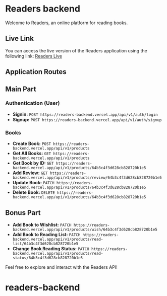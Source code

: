 # Readers backend

Welcome to Readers, an online platform for reading books.

## Live Link

You can access the live version of the Readers application using the following link: [Readers Live](https://readers-backend.vercel.app/)

## Application Routes

## **Main Part**

### Authentication (User)

- **Signin:** `POST https://readers-backend.vercel.app/api/v1/auth/login`
- **Signup:** `POST https://readers-backend.vercel.app/api/v1/auth/signup`

### Books

- **Create Book:** `POST https://readers-backend.vercel.app/api/v1/products`
- **Get All Books:** `GET https://readers-backend.vercel.app/api/v1/products`
- **Get Book by ID:** `GET https://readers-backend.vercel.app/api/v1/products/64b3c4f3d628cb828720b1e5`
- **Add Review:** `GET https://readers-backend.vercel.app/api/v1/products/review/64b3c4f3d628cb828720b1e5`
- **Update Book:** `PATCH https://readers-backend.vercel.app/api/v1/products/64b3c4f3d628cb828720b1e5`
- **Delete Book:** `DELETE https://readers-backend.vercel.app/api/v1/products/64b3c4f3d628cb828720b1e5`

## **Bonus Part**

- **Add Book to Wishlist:** `PATCH https://readers-backend.vercel.app/api/v1/products/wish/64b3c4f3d628cb828720b1e5`
- **Add Book to Reading List:** `PATCH https://readers-backend.vercel.app/api/v1/products/read-list/64b3c4f3d628cb828720b1e5`
- **Change Book Reading Status:** `PATCH https://readers-backend.vercel.app/api/v1/products/read-status/64b3c4f3d628cb828720b1e5`

Feel free to explore and interact with the Readers API!

# readers-backend
